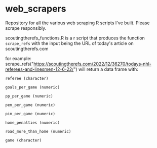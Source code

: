 # web_scrapers
Repository for all the various web scraping R scripts I've built. Please scrape responsibly.

scoutingtherefs_functions.R is a r script that produces the function `scrape_refs` with the input being the URL of today's article on scoutingtherefs.com
  
  for example: scrape_refs("https://scoutingtherefs.com/2022/12/36270/todays-nhl-referees-and-linesmen-12-6-22/") will return a data frame with:
    
    referee (character)
    
    goals_per_game (numeric)
    
    pp_per_game (numeric)
   
    pen_per_game (numeric)
    
    pim_per_game (numeric)
    
    home_penalties (numeric)
    
    road_more_than_home (numeric)
    
    game (character)

